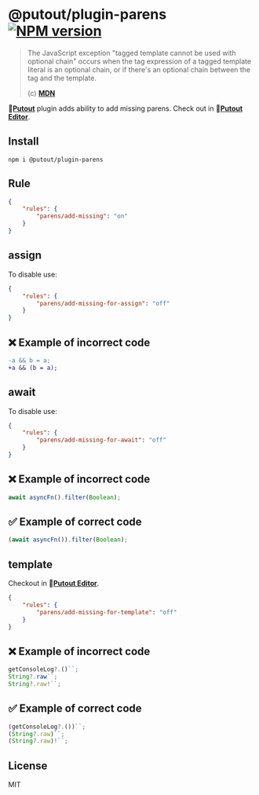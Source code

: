 # @putout/plugin-parens [![NPM version][NPMIMGURL]][NPMURL]

[NPMIMGURL]: https://img.shields.io/npm/v/@putout/plugin-parens.svg?style=flat&longCache=true
[NPMURL]: https://npmjs.org/package/@putout/plugin-parens"npm"

> The JavaScript exception "tagged template cannot be used with optional chain" occurs when the tag expression of a tagged template literal is an optional chain, or if there's an optional chain between the tag and the template.
>
> (c) [**MDN**](https://developer.mozilla.org/en-US/docs/Web/JavaScript/Reference/Errors/Bad_optional_template)

🐊[**Putout**](https://github.com/coderaiser/putout) plugin adds ability to add missing parens. Check out in 🐊[**Putout Editor**](https://putout.vercel.app/#/gist/a8ab0ffefed3b1e7dd0f43d794ea86f4/5d45fcc2e283b5b2d0b9e155010d1114b9f0a7ee).

## Install

```
npm i @putout/plugin-parens
```

## Rule

```json
{
    "rules": {
        "parens/add-missing": "on"
    }
}
```

## assign

To disable use:

```json
{
    "rules": {
        "parens/add-missing-for-assign": "off"
    }
}
```

## ❌ Example of incorrect code

```diff
-a && b = a;
+a && (b = a);
```

## await

To disable use:

```json
{
    "rules": {
        "parens/add-missing-for-await": "off"
    }
}
```

## ❌ Example of incorrect code

```ts
await asyncFn().filter(Boolean);
```

## ✅ Example of correct code

```js
(await asyncFn()).filter(Boolean);
```

## template

Checkout in 🐊[**Putout Editor**](https://putout.vercel.app/#/gist/ef3f1e198a8d5ebeb9dd3fd1fef8f305/c6b46a34037f5cb095b5419b748a24b6dc8e2933).

```json
{
    "rules": {
        "parens/add-missing-for-template": "off"
    }
}
```

## ❌ Example of incorrect code

```ts
getConsoleLog?.()``;
String?.raw``;
String?.raw!``;
```

## ✅ Example of correct code

```ts
(getConsoleLog?.())``;
(String?.raw)``;
(String?.raw)!``;
```

## License

MIT

